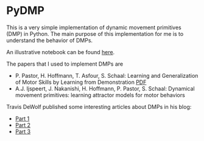 PyDMP
=====

This is a very simple implementation of dynamic movement primitives (DMP) in
Python. The main purpose of this implementation for me is to understand the
behavior of DMPs.

An illustrative notebook can be found
[here](https://github.com/AlexanderFabisch/PyDMP/blob/master/DMP.ipynb).

The papers that I used to implement DMPs are

* P. Pastor, H. Hoffmann, T. Asfour, S. Schaal: Learning and Generalization of
  Motor Skills by Learning from Demonstration
  [PDF](http://www-clmc.usc.edu/publications/P/pastor-ICRA2009.pdf)
* A.J. Ijspeert, J. Nakanishi, H. Hoffmann, P. Pastor, S. Schaal:
  Dynamical movement primitives: learning attractor models for motor behaviors

Travis DeWolf published some interesting articles about DMPs in his blog:

* [Part 1](https://studywolf.wordpress.com/2013/11/16/dynamic-movement-primitives-part-1-the-basics/)
* [Part 2](https://studywolf.wordpress.com/2013/12/05/dynamic-movement-primitives-part-2-controlling-a-system-and-comparison-with-direct-trajectory-control/)
* [Part 3](https://studywolf.wordpress.com/2014/03/07/dynamic-movement-primitives-part-3-rhythmic-movements/)
